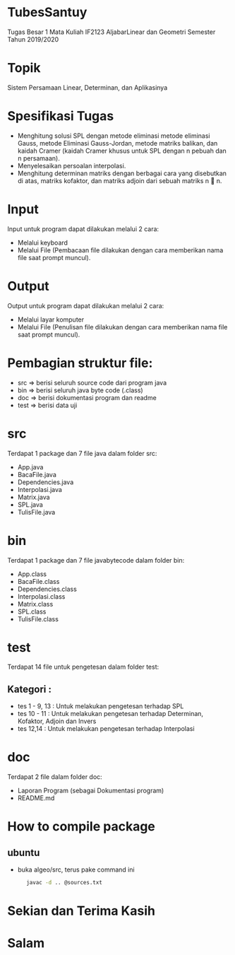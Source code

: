 # TubesSantuy
Tugas Besar 1 Mata Kuliah IF2123 AljabarLinear dan Geometri
Semester Tahun 2019/2020

# Topik
Sistem Persamaan Linear, Determinan, dan Aplikasinya 

# Spesifikasi Tugas
- Menghitung solusi SPL dengan metode eliminasi metode eliminasi Gauss,
metode Eliminasi Gauss-Jordan, metode matriks balikan, dan kaidah Cramer
(kaidah Cramer khusus untuk SPL dengan n pebuah dan n persamaan). 
- Menyelesaikan persoalan interpolasi.
- Menghitung determinan matriks dengan berbagai cara yang disebutkan di atas,
matriks kofaktor, dan matriks adjoin dari sebuah matriks n  n. 

# Input 
Input untuk program dapat dilakukan melalui 2 cara:
- Melalui keyboard
- Melalui File (Pembacaan file dilakukan dengan cara memberikan nama file saat prompt muncul).

# Output
Output untuk program dapat dilakukan melalui 2 cara:
- Melalui layar komputer
- Melalui File (Penulisan file dilakukan dengan cara memberikan nama file saat prompt muncul).

# Pembagian struktur file:
- src => berisi seluruh source code dari program java
- bin => berisi seluruh  java byte code (.class)
- doc => berisi dokumentasi program dan readme
- test => berisi data uji

# src
Terdapat 1 package dan 7 file java dalam folder src:
- App.java
- BacaFile.java
- Dependencies.java
- Interpolasi.java
- Matrix.java
- SPL.java
- TulisFile.java

# bin
Terdapat 1 package dan 7 file javabytecode dalam folder bin:
- App.class
- BacaFile.class
- Dependencies.class
- Interpolasi.class
- Matrix.class
- SPL.class
- TulisFile.class

# test
Terdapat 14 file untuk pengetesan dalam folder test:
## Kategori :
- tes 1 - 9, 13 : Untuk melakukan pengetesan terhadap SPL
- tes 10 - 11 : Untuk melakukan pengetesan terhadap Determinan, Kofaktor, Adjoin dan Invers
- tes 12,14 : Untuk melakukan pengetesan terhadap Interpolasi 

# doc
Terdapat 2 file dalam folder doc:
- Laporan Program (sebagai Dokumentasi program)
- README.md

# How to compile package
## ubuntu
- buka algeo/src, terus pake command ini
```bash
      javac -d .. @sources.txt
```

# Sekian dan Terima Kasih
# Salam
